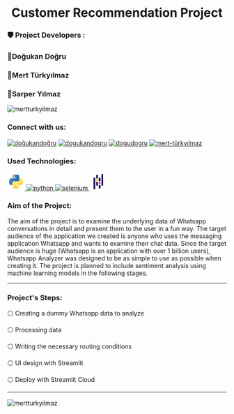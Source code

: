 <h1 align="center">Customer Recommendation Project</h1>
<h3 align=""left"">🛡️ Project Developers : </h3>
<h3 align=""left"">🔭Doğukan Doğru</h3>
<h3 align=""left"">🔭Mert Türkyılmaz</h3>
<h3 align=""left"">🔭Sarper Yılmaz</h3>


<p align="left"> <img src="https://komarev.com/ghpvc/?username=mertturkyilmaz&label=Profile%20views&color=0e75b6&style=flat" alt="mertturkyilmaz" /> </p>

<h3 align="left">Connect with us:</h3>
<p align="left">
<a href="https://linkedin.com/in/doğukandoğru" target="blank"><img align="center" src="https://raw.githubusercontent.com/rahuldkjain/github-profile-readme-generator/master/src/images/icons/Social/linked-in-alt.svg" alt="doğukandoğru" height="30" width="40" /></a>
<a href="https://kaggle.com/dogukandogru" target="blank"><img align="center" src="https://raw.githubusercontent.com/rahuldkjain/github-profile-readme-generator/master/src/images/icons/Social/kaggle.svg" alt="dogukandogru" height="30" width="40" /></a>
<a href="https://medium.com/@dogudogru" target="blank"><img align="center" src="https://raw.githubusercontent.com/rahuldkjain/github-profile-readme-generator/master/src/images/icons/Social/medium.svg" alt="dogudogru" height="30" width="40" /></a>
<a href="https://stackoverflow.com/users/mert-türkyılmaz" target="blank"><img align="center" src="https://raw.githubusercontent.com/rahuldkjain/github-profile-readme-generator/master/src/images/icons/Social/stack-overflow.svg" alt="mert-türkyılmaz" height="30" width="40" /></a>
</p>

<h3 align="left">Used Technologies:</h3>
<p align="left"> <a href="https://www.python.org" target="_blank" rel="noreferrer"> <img src="https://raw.githubusercontent.com/devicons/devicon/master/icons/python/python-original.svg" alt="python" width="40" height="40"/> <a href="https://streamlit.io/" target="_blank" rel="noreferrer"> <img src="https://streamlit.io/images/brand/streamlit-mark-color.svg" alt="python" width="40" height="40"/> <a href="https://www.selenium.dev" target="_blank" rel="noreferrer"> <img src="https://raw.githubusercontent.com/detain/svg-logos/780f25886640cef088af994181646db2f6b1a3f8/svg/selenium-logo.svg" alt="selenium" width="40" height="40"/> <a href="https://pandas.pydata.org/" target="_blank" rel="noreferrer"> <img src="https://raw.githubusercontent.com/devicons/devicon/2ae2a900d2f041da66e950e4d48052658d850630/icons/pandas/pandas-original.svg" alt="pandas" width="40" height="40"/></a>

  
<h3 align="left">Aim of the Project:</h3>
The aim of the project is to examine the underlying data of Whatsapp conversations in detail and present them to the user in a fun way. The target audience of the application we created is anyone who uses the messaging application Whatsapp and wants to examine their chat data. Since the target audience is huge (Whatsapp is an application with over 1 billion users), Whatsapp Analyzer was designed to be as simple to use as possible when creating it. The project is planned to include sentiment analysis using machine learning models in the following stages.

---

<h3 align="left">Project's Steps:</h3>
  
⚪️ Creating a dummy Whatsapp data to analyze
  
⚪️ Processing data
 
⚪️ Writing the necessary routing conditions
  
⚪️ UI design with Streamlit
  
⚪️ Deploy with Streamlit Cloud

--- 
<p><img align="center" src="https://github-readme-stats.vercel.app/api/top-langs?username=dogudogru&show_icons=true&locale=en&layout=compact" alt="mertturkyilmaz" /></p>

